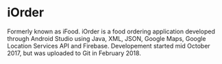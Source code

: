 # iOrder
Formerly known as iFood. 
iOrder is a food ordering application developed through Android Studio using Java, XML, JSON, Google Maps, Google Location Services API and Firebase.
Developement started mid October 2017, but was uploaded to Git in February 2018.
